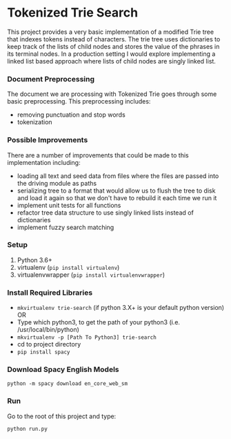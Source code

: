 # Tokenized Trie Search

This project provides a very basic implementation of a modified Trie tree that indexes tokens instead of characters.
The trie tree uses dictionaries to keep track of the lists of child nodes and stores the value of the phrases in its 
terminal nodes. In a production setting I would explore implementing a linked list based approach where lists of child 
nodes are singly linked list.

### Document Preprocessing
The document we are processing with Tokenized Trie goes through some basic preprocessing. This preprocessing includes:
* removing punctuation and stop words
* tokenization

### Possible Improvements

There are a number of improvements that could be made to this implementation including:
* loading all text and seed data from files where the files are passed into the driving module as paths
* serializing tree to a format that would allow us to flush the tree to disk and load it again so that we don't have to 
rebuild it each time we run it 
* implement unit tests for all functions
* refactor tree data structure to use singly linked lists instead of dictionaries
* implement fuzzy search matching
 
### Setup

1. Python 3.6+
2. virtualenv (`pip install virtualenv`)
3. virtualenvwrapper (`pip install virtualenvwrapper`)

### Install Required Libraries

- `mkvirtualenv trie-search` (if python 3.X+ is your default python version) OR
- Type which python3, to get the path of your python3 (i.e. /usr/local/bin/python)
- `mkvirtualenv -p [Path To Python3] trie-search`
- cd to project directory
- `pip install spacy`

### Download Spacy English Models
`python -m spacy download en_core_web_sm`

### Run
Go to the root of this project and type:

```
python run.py
```
